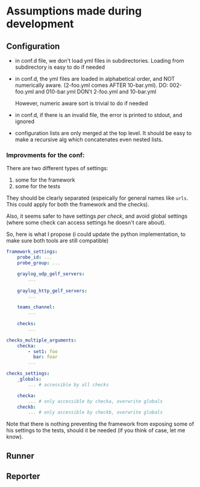 # Assumptions made during development

## Configuration

- in conf.d file, we don't load yml files in subdirectories.
    Loading from subdirectory is easy to do if needed
- in conf.d, the yml files are loaded in alphabetical order, and NOT numerically aware.
    (2-foo.yml comes AFTER 10-bar.yml).
    DO: 002-foo.yml and 010-bar.yml
    DON't 2-foo.yml and 10-bar.yml

    However, numeric aware sort is trivial to do if needed
- in conf.d, if there is an invalid file, the error is printed to stdout, and ignored

- configuration lists are only merged at the top level. It should be easy to
    make a recursive alg which concatenates even nested lists.

### Improvments for the conf:

There are two different types of settings:

1. some for the framework
2. some for the tests

They should be clearly separated (espeically for general names like `urls`.
This could apply for both the framework and the checks).

Also, it seems safer to have settings *per check*, and avoid global settings
(where some check can access settings he doesn't care about).

So, here is what I propose (i could update the python implementation, to make
sure both tools are still compatible)

```yaml
framework_settings:
    probe_id: ...
    probe_group: ...

    graylog_udp_gelf_servers:
        ...
    
    graylog_http_gelf_servers:
        ...

    teams_channel:
        ...

    checks:
        ...

checks_multiple_arguments:
    checka:
        - set1: foo
          bar: foar
        ...

checks_settings:
    _globals:
        ... # accessible by all checks

    checka:
        ... # only accessible by checka, overwrite globals
    checkb:
        ... # only accessible by checkb, overwrite globals
```

Note that there is nothing preventing the framework from exposing some of his
settings to the tests, should it be needed (if you think of case, let me
know).

## Runner

## Reporter